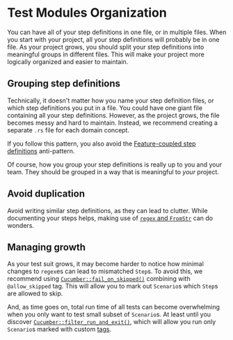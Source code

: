 Test Modules Organization
=========================

You can have all of your step definitions in one file, or in multiple files. When you start with your project, all your step definitions will probably be in one file. As your project grows, you should split your step definitions into meaningful groups in different files. This will make your project more logically organized and easier to maintain.




## Grouping step definitions

Technically, it doesn't matter how you name your step definition files, or which step definitions you put in a file. You could have one giant file containing all your step definitions. However, as the project grows, the file becomes messy and hard to maintain. Instead, we recommend creating a separate `.rs` file for each domain concept.

If you follow this pattern, you also avoid the [Feature-coupled step definitions](https://cucumberio/docs/guides/anti-patterns/#feature-coupled-step-definitions) anti-pattern.

Of course, how you group your step definitions is really up to you and your team. They should be grouped in a way that is meaningful to _your_ project.




## Avoid duplication

Avoid writing similar step definitions, as they can lead to clutter. While documenting your steps helps, making use of [`regex` and `FromStr`](Features.md#combining-regex-and-fromstr) can do wonders.




## Managing growth

As your test suit grows, it may become harder to notice how minimal changes to `regex`es can lead to mismatched `Step`s. To avoid this, we recommend using [`Cucumber::fail_on_skipped()`](https://docs.rs/cucumber/*/cucumber/struct.Cucumber.html#method.fail_on_skipped) combining with `@allow_skipped` tag. This will allow you to mark out `Scenario`s which `Step`s are allowed to skip.

And, as time goes on, total run time of all tests can become overwhelming when you only want to test small subset of `Scenario`s. At least until you discover [`Cucumber::filter_run_and_exit()`](https://docs.rs/cucumber/*/cucumber/struct.Cucumber.html#method.filter_run_and_exit), which will allow you run only `Scenario`s marked with custom [tags](https://cucumber.io/docs/cucumber/api/#tags).
